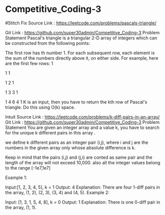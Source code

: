 # Competitive_Coding-3
#Stitch Fix
Source Link : https://leetcode.com/problems/pascals-triangle/

Git Link : https://github.com/super30admin/Competitive_Coding-3
Problem Statement
Pascal's triangle is a triangular 2-D array of integers which can be constructed from the following points:

The first row has th number 1.
For each subsequent row, each element is the sum of the numbers directly above it, on either side.
For example, here are the first few rows:
1


   1 1


  1 2 1


 1 3 3 1


1 4 6 4 1
K is an input, then you have to return the kth row of Pascal's triangle. Do this using O(k) space.

Intuit
Source Link : https://leetcode.com/problems/k-diff-pairs-in-an-array/
Git Link : https://github.com/super30admin/Competitive_Coding-3
Problem Statement
You are given an integer array and a value k, you have to search for the unique k different pairs in this array .

we define k different pairs as an integer pair (i,j), where i and j are the numbers in the given array only whose absolute difference is k.

Keep in mind that the pairs (i,j) and (j,i) are conted as same pair and the length of the array will not exceed 10,000. also all the integer values belong to the range [-1e7,1e7]

Example 1:

Input:[1, 2, 3, 4, 5], k = 1
Output: 4
Explanation: There are four 1-diff pairs in the array, (1, 2), (2, 3), (3, 4) and (4, 5).
Example 2:

Input: [1, 3, 1, 5, 4, 8], k = 0
Output: 1
Explanation: There is one 0-diff pair in the array, (1, 1).

